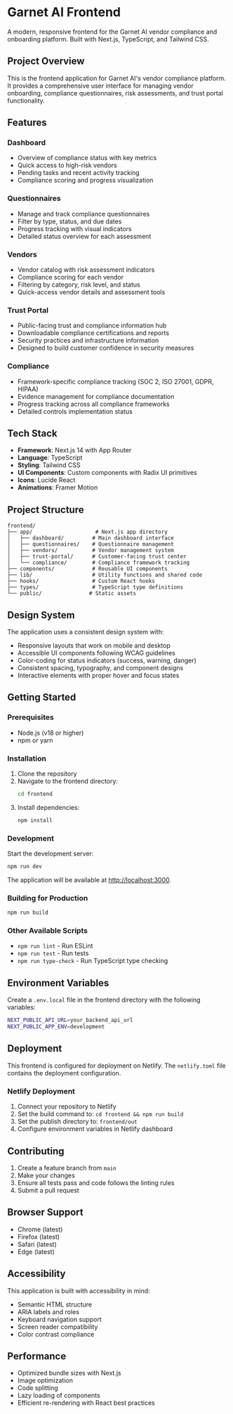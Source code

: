 # Garnet AI Frontend

A modern, responsive frontend for the Garnet AI vendor compliance and onboarding platform. Built with Next.js, TypeScript, and Tailwind CSS.

## Project Overview

This is the frontend application for Garnet AI's vendor compliance platform. It provides a comprehensive user interface for managing vendor onboarding, compliance questionnaires, risk assessments, and trust portal functionality.

## Features

### Dashboard
- Overview of compliance status with key metrics
- Quick access to high-risk vendors 
- Pending tasks and recent activity tracking
- Compliance scoring and progress visualization

### Questionnaires
- Manage and track compliance questionnaires
- Filter by type, status, and due dates
- Progress tracking with visual indicators
- Detailed status overview for each assessment

### Vendors
- Vendor catalog with risk assessment indicators
- Compliance scoring for each vendor
- Filtering by category, risk level, and status
- Quick-access vendor details and assessment tools

### Trust Portal
- Public-facing trust and compliance information hub
- Downloadable compliance certifications and reports
- Security practices and infrastructure information
- Designed to build customer confidence in security measures

### Compliance
- Framework-specific compliance tracking (SOC 2, ISO 27001, GDPR, HIPAA)
- Evidence management for compliance documentation
- Progress tracking across all compliance frameworks
- Detailed controls implementation status

## Tech Stack

- **Framework**: Next.js 14 with App Router
- **Language**: TypeScript
- **Styling**: Tailwind CSS
- **UI Components**: Custom components with Radix UI primitives
- **Icons**: Lucide React
- **Animations**: Framer Motion

## Project Structure

```
frontend/
├── app/                    # Next.js app directory
│   ├── dashboard/         # Main dashboard interface
│   ├── questionnaires/    # Questionnaire management
│   ├── vendors/           # Vendor management system
│   ├── trust-portal/      # Customer-facing trust center
│   └── compliance/        # Compliance framework tracking
├── components/            # Reusable UI components
├── lib/                   # Utility functions and shared code
├── hooks/                 # Custom React hooks
├── types/                 # TypeScript type definitions
└── public/               # Static assets
```

## Design System

The application uses a consistent design system with:
- Responsive layouts that work on mobile and desktop
- Accessible UI components following WCAG guidelines
- Color-coding for status indicators (success, warning, danger)
- Consistent spacing, typography, and component designs
- Interactive elements with proper hover and focus states

## Getting Started

### Prerequisites

- Node.js (v18 or higher)
- npm or yarn

### Installation

1. Clone the repository
2. Navigate to the frontend directory:
   ```bash
   cd frontend
   ```
3. Install dependencies:
   ```bash
   npm install
   ```

### Development

Start the development server:

```bash
npm run dev
```

The application will be available at [http://localhost:3000](http://localhost:3000).

### Building for Production

```bash
npm run build
```

### Other Available Scripts

- `npm run lint` - Run ESLint
- `npm run test` - Run tests
- `npm run type-check` - Run TypeScript type checking

## Environment Variables

Create a `.env.local` file in the frontend directory with the following variables:

```bash
NEXT_PUBLIC_API_URL=your_backend_api_url
NEXT_PUBLIC_APP_ENV=development
```

## Deployment

This frontend is configured for deployment on Netlify. The `netlify.toml` file contains the deployment configuration.

### Netlify Deployment

1. Connect your repository to Netlify
2. Set the build command to: `cd frontend && npm run build`
3. Set the publish directory to: `frontend/out`
4. Configure environment variables in Netlify dashboard

## Contributing

1. Create a feature branch from `main`
2. Make your changes
3. Ensure all tests pass and code follows the linting rules
4. Submit a pull request

## Browser Support

- Chrome (latest)
- Firefox (latest)
- Safari (latest)
- Edge (latest)

## Accessibility

This application is built with accessibility in mind:
- Semantic HTML structure
- ARIA labels and roles
- Keyboard navigation support
- Screen reader compatibility
- Color contrast compliance

## Performance

- Optimized bundle sizes with Next.js
- Image optimization
- Code splitting
- Lazy loading of components
- Efficient re-rendering with React best practices